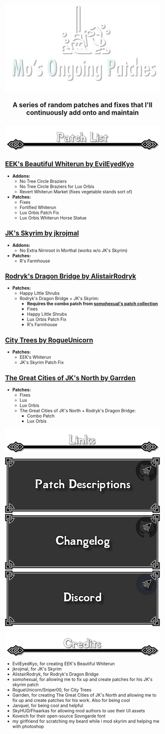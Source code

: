 <p align="center"><img src="https://raw.githubusercontent.com/mosharky/Ongoing-Patches/main/Media/logo.png"></p>

<h2 align="center">A series of random patches and fixes that I'll continuously add onto and maintain<h2>

<p align="center"><img src="https://raw.githubusercontent.com/mosharky/Ongoing-Patches/main/Media/patches.png"></p>




## **[EEK's Beautiful Whiterun by EvilEyedKyo](https://www.nexusmods.com/skyrimspecialedition/mods/15820)**
- **Addons:**
  - No Tree Circle Braziers
  - No Tree Circle Braziers for Lux Orbis
  - Revert Whiterun Market (fixes vegetable stands sort of)
- **Patches:**
  - Fixes
  - Fortified Whiterun
  - Lux Orbis Patch Fix
  - Lux Orbis Whiterun Horse Statue
## **[JK's Skyrim by jkrojmal](https://www.nexusmods.com/skyrimspecialedition/mods/6289)**
- **Addons:**
  - No Extra Nirnroot in Morthal (works w/o JK's Skyrim)
- **Patches:**
  - R's Farmhouse
## **[Rodryk's Dragon Bridge by AlistairRodryk](https://www.nexusmods.com/skyrimspecialedition/mods/42510)**
- **Patches:**
  - Happy Little Shrubs
  - Rodryk's Dragon Bridge + JK's Skyrim:
    - **Requires the combo patch from [somohexual's patch collection](https://www.nexusmods.com/skyrimspecialedition/mods/50408)**
    - Fixes
    - Happy Little Shrubs
    - Lux Orbis Patch Fix
    - R's Farmhouse
## **[City Trees by RogueUnicorn](https://www.nexusmods.com/skyrimspecialedition/mods/35546)**
- **Patches:**
  - EEK's Whiterun
  - JK's Skyrim Patch Fix
## **[The Great Cities of JK's North by Garrden](https://www.nexusmods.com/skyrimspecialedition/mods/81042)**
- **Patches:**
  - Fixes
  - Lux
  - Lux Orbis
  - The Great Cities of JK's North + Rodryk's Dragon Bridge:
    - Combo Patch
    - Lux Orbis



<p align="center"><img src="https://raw.githubusercontent.com/mosharky/Ongoing-Patches/main/Media/links_divider.png"></p>



<p align="center">
  <a href="https://github.com/mosharky/Ongoing-Patches/wiki"><img src="https://raw.githubusercontent.com/mosharky/Ongoing-Patches/main/Media/patch_descriptions.png"/></a>
  <a href="https://github.com/mosharky/Ongoing-Patches/CHANGELOG.md"><img src="https://raw.githubusercontent.com/mosharky/Ongoing-Patches/main/Media/changelog.png"/></a>
  <a href="https://discord.gg/4fcsmF2VHK"><img src="https://raw.githubusercontent.com/mosharky/Ongoing-Patches/main/Media/discord.png"/></a>
</p>



<p align="center"><img src="https://raw.githubusercontent.com/mosharky/Ongoing-Patches/main/Media/credits.png"></p>

- EvilEyedKyo, for creating EEK's Beautiful Whiterun
- jkrojmal, for JK's Skyrim
- AlistairRodryk, for Rodryk's Dragon Bridge
- somohexual, for allowing me to fix up and create patches for his JK's skyrim patch
- RogueUnicorn/Sniper00, for City Trees
- Garrden, for creating The Great Cities of JK's North and allowing me to fix up and create patches for his work. Also for being cool
- Janquel, for being cool and helpful
- SkyHUD/Fhaarkas for allowing mod authors to use their UI assets
- Koveich for their open-source Sovngarde font
- my girlfriend for scratching my beard while i mod skyrim and helping me with photoshop
